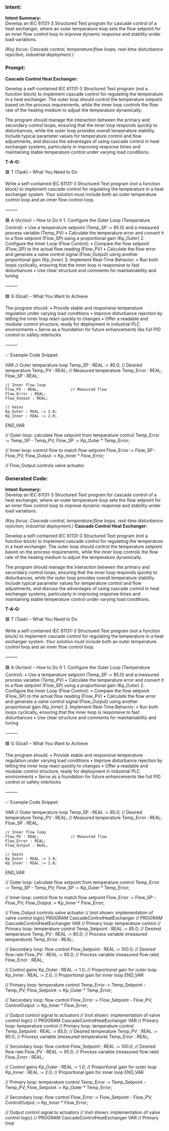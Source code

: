 ### Intent:
**Intent Summary:**  
Develop an IEC 61131-3 Structured Text program for cascade control of a heat exchanger, where an outer temperature loop sets the flow setpoint for an inner flow control loop to improve dynamic response and stability under load variations.  

*(Key focus: Cascade control, temperature/flow loops, real-time disturbance rejection, industrial deployment.)*

### Prompt:
**Cascade Control Heat Exchanger:**

Develop a self-contained IEC 61131-3 Structured Text program (not a function block) to implement cascade control for regulating the temperature in a heat exchanger. The outer loop should control the temperature setpoint based on the process requirements, while the inner loop controls the flow rate of the heating medium to adjust the temperature dynamically.

The program should manage the interaction between the primary and secondary control loops, ensuring that the inner loop responds quickly to disturbances, while the outer loop provides overall temperature stability. Include typical parameter values for temperature control and flow adjustments, and discuss the advantages of using cascade control in heat exchanger systems, particularly in improving response times and maintaining stable temperature control under varying load conditions.

**T-A-G:**

🟥 T (Task) – What You Need to Do

Write a self-contained IEC 61131-3 Structured Text program (not a function block) to implement cascade control for regulating the temperature in a heat exchanger system. Your solution must include both an outer temperature control loop and an inner flow control loop.

⸻

🟩 A (Action) – How to Do It
	1.	Configure the Outer Loop (Temperature Control):
	•	Use a temperature setpoint (Temp_SP := 85.0) and a measured process variable (Temp_PV)
	•	Calculate the temperature error and convert it to a flow setpoint (Flow_SP) using a proportional gain (Kp_Outer)
	2.	Configure the Inner Loop (Flow Control):
	•	Compare the flow setpoint (Flow_SP) to the actual flow reading (Flow_PV)
	•	Calculate the flow error and generate a valve control signal (Flow_Output) using another proportional gain (Kp_Inner)
	3.	Implement Real-Time Behavior:
	•	Run both loops cyclically, ensuring that the inner loop is responsive to fast disturbances
	•	Use clear structure and comments for maintainability and tuning

⸻

🟦 G (Goal) – What You Want to Achieve

The program should:
	•	Provide stable and responsive temperature regulation under varying load conditions
	•	Improve disturbance rejection by letting the inner loop react quickly to changes
	•	Offer a readable and modular control structure, ready for deployment in industrial PLC environments
	•	Serve as a foundation for future enhancements like full PID control or safety interlocks

⸻

✅ Example Code Snippet:

VAR
    // Outer temperature loop
    Temp_SP : REAL := 85.0;      // Desired temperature
    Temp_PV : REAL;              // Measured temperature
    Temp_Error : REAL;
    Flow_SP : REAL;

    // Inner flow loop
    Flow_PV : REAL;              // Measured flow
    Flow_Error : REAL;
    Flow_Output : REAL;

    // Gains
    Kp_Outer : REAL := 1.0;
    Kp_Inner : REAL := 2.0;
END_VAR

// Outer loop: calculate flow setpoint from temperature control
Temp_Error := Temp_SP - Temp_PV;
Flow_SP := Kp_Outer * Temp_Error;

// Inner loop: control flow to match flow setpoint
Flow_Error := Flow_SP - Flow_PV;
Flow_Output := Kp_Inner * Flow_Error;

// Flow_Output controls valve actuator

### Generated Code:
**Intent Summary:**  
Develop an IEC 61131-3 Structured Text program for cascade control of a heat exchanger, where an outer temperature loop sets the flow setpoint for an inner flow control loop to improve dynamic response and stability under load variations.  

*(Key focus: Cascade control, temperature/flow loops, real-time disturbance rejection, industrial deployment.)*
**Cascade Control Heat Exchanger:**

Develop a self-contained IEC 61131-3 Structured Text program (not a function block) to implement cascade control for regulating the temperature in a heat exchanger. The outer loop should control the temperature setpoint based on the process requirements, while the inner loop controls the flow rate of the heating medium to adjust the temperature dynamically.

The program should manage the interaction between the primary and secondary control loops, ensuring that the inner loop responds quickly to disturbances, while the outer loop provides overall temperature stability. Include typical parameter values for temperature control and flow adjustments, and discuss the advantages of using cascade control in heat exchanger systems, particularly in improving response times and maintaining stable temperature control under varying load conditions.

**T-A-G:**

🟥 T (Task) – What You Need to Do

Write a self-contained IEC 61131-3 Structured Text program (not a function block) to implement cascade control for regulating the temperature in a heat exchanger system. Your solution must include both an outer temperature control loop and an inner flow control loop.

⸻

🟩 A (Action) – How to Do It
	1.	Configure the Outer Loop (Temperature Control):
	•	Use a temperature setpoint (Temp_SP := 85.0) and a measured process variable (Temp_PV)
	•	Calculate the temperature error and convert it to a flow setpoint (Flow_SP) using a proportional gain (Kp_Outer)
	2.	Configure the Inner Loop (Flow Control):
	•	Compare the flow setpoint (Flow_SP) to the actual flow reading (Flow_PV)
	•	Calculate the flow error and generate a valve control signal (Flow_Output) using another proportional gain (Kp_Inner)
	3.	Implement Real-Time Behavior:
	•	Run both loops cyclically, ensuring that the inner loop is responsive to fast disturbances
	•	Use clear structure and comments for maintainability and tuning

⸻

🟦 G (Goal) – What You Want to Achieve

The program should:
	•	Provide stable and responsive temperature regulation under varying load conditions
	•	Improve disturbance rejection by letting the inner loop react quickly to changes
	•	Offer a readable and modular control structure, ready for deployment in industrial PLC environments
	•	Serve as a foundation for future enhancements like full PID control or safety interlocks

⸻

✅ Example Code Snippet:

VAR
    // Outer temperature loop
    Temp_SP : REAL := 85.0;      // Desired temperature
    Temp_PV : REAL;              // Measured temperature
    Temp_Error : REAL;
    Flow_SP : REAL;

    // Inner flow loop
    Flow_PV : REAL;              // Measured flow
    Flow_Error : REAL;
    Flow_Output : REAL;

    // Gains
    Kp_Outer : REAL := 1.0;
    Kp_Inner : REAL := 2.0;
END_VAR

// Outer loop: calculate flow setpoint from temperature control
Temp_Error := Temp_SP - Temp_PV;
Flow_SP := Kp_Outer * Temp_Error;

// Inner loop: control flow to match flow setpoint
Flow_Error := Flow_SP - Flow_PV;
Flow_Output := Kp_Inner * Flow_Error;

// Flow_Output controls valve actuator
// (not shown: implementation of valve control logic) PROGRAM CascadeControlHeatExchanger
// PROGRAM CascadeControlHeatExchanger VAR // Primary loop: temperature control
// Primary loop: temperature control
Temp_Setpoint : REAL := 85.0; // Desired temperature
Temp_PV : REAL := 80.0; // Process variable (measured temperature)
Temp_Error : REAL;

// Secondary loop: flow control
Flow_Setpoint : REAL := 100.0; // Desired flow rate
Flow_PV : REAL := 95.0; // Process variable (measured flow rate)
Flow_Error : REAL;

// Control gains
Kp_Outer : REAL := 1.0; // Proportional gain for outer loop
Kp_Inner : REAL := 2.0; // Proportional gain for inner loop
END_VAR

// Primary loop: temperature control
Temp_Error := Temp_Setpoint - Temp_PV;
Flow_Setpoint := Kp_Outer * Temp_Error;

// Secondary loop: flow control
Flow_Error := Flow_Setpoint - Flow_PV;
ControlOutput := Kp_Inner * Flow_Error;

// Output control signal to actuators
// (not shown: implementation of valve control logic)
// PROGRAM CascadeControlHeatExchanger VAR // Primary loop: temperature control
// Primary loop: temperature control
Temp_Setpoint : REAL := 85.0; // Desired temperature
Temp_PV : REAL := 80.0; // Process variable (measured temperature)
Temp_Error : REAL;

// Secondary loop: flow control
Flow_Setpoint : REAL := 100.0; // Desired flow rate
Flow_PV : REAL := 95.0; // Process variable (measured flow rate)
Flow_Error : REAL;

// Control gains
Kp_Outer : REAL := 1.0; // Proportional gain for outer loop
Kp_Inner : REAL := 2.0; // Proportional gain for inner loop
END_VAR

// Primary loop: temperature control
Temp_Error := Temp_Setpoint - Temp_PV;
Flow_Setpoint := Kp_Outer * Temp_Error;

// Secondary loop: flow control
Flow_Error := Flow_Setpoint - Flow_PV;
ControlOutput := Kp_Inner * Flow_Error;

// Output control signal to actuators
// (not shown: implementation of valve control logic)
// PROGRAM CascadeControlHeatExchanger VAR // Primary loop
